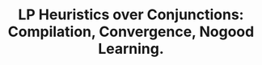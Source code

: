 ---
id: "conf_ijcai_Steinmetz018"
title: "LP Heuristics over Conjunctions: Compilation, Convergence, Nogood Learning."
authors: ["Marcel Steinmetz", "Jörg Hoffmann"]
year: "2018"
url: "https://doi.org/10.24963/ijcai.2018/672"
doi: "10.24963/IJCAI.2018/672"
booktitle: "Twenty-Seventh International Joint Conference on Artificial Intelligence, IJCAI 2018"
pages: "4837-4843"
type: "conference"
bibType: "inproceedings"
---